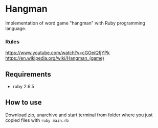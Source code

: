 # Hangman
Implementation of word game "hangman" with Ruby programming language.

### Rules 

https://www.youtube.com/watch?v=cGOeiQfjYPk
https://en.wikipedia.org/wiki/Hangman_(game)

## Requirements 
- ruby 2.6.5 

## How to use 
Download zip, unarchive and start terminal from folder where you just copied files with `ruby main.rb`
